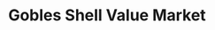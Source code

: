 ---
title: "Gobles Shell Value Market"
url: /gobles/gobles-shell-value-market/
shop: convenience
---